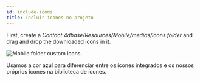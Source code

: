 ```yaml
---
id: include-icons
title: Incluir ícones no projeto
---
```


First, create a *Contact.4dbase/Resources/Mobile/medias/icons folder* and drag and drop the downloaded icons in it.

![Mobile folder custom icons](assets/en/custom-icons/mobile-folder-custom-icons.png)

Usamos a cor azul para diferenciar entre os ícones integrados e os nossos próprios ícones na biblioteca de ícones.